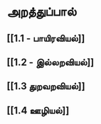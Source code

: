 # அறத்துப்பால்
## [[1.1 - பாயிரவியல்]]

## [[1.2 - இல்லறவியல்]] 

## [[1.3 துறவறவியல்]]

## [[1.4 ஊழியல்]] 